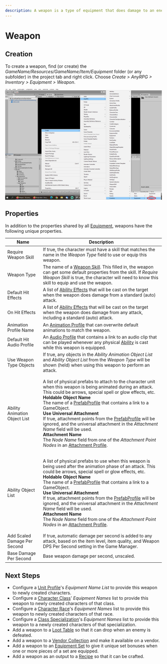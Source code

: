 ```yaml
---
description: A weapon is a type of equipment that does damage to an enemy when used.
---
```


# Weapon

## Creation

To create a weapon, find (or create) the _GameName/Resources/GameName/Item/Equipment_ folder (or any subfolder) in the project tab and right click.  Choose _Create > AnyRPG > Inventory > Equipment > Weapon_.

![](<../../.gitbook/assets/image (5) (2).png>)

## Properties

In addition to the properties shared by all [Equipment](equipment.md), weapons have the following unique properties.

| Name                          | Description                                                                                                                                                                                                                                                                                                                                                                                                                                                                                                                                                                                                                                                                                                                                                   |
| ----------------------------- | ------------------------------------------------------------------------------------------------------------------------------------------------------------------------------------------------------------------------------------------------------------------------------------------------------------------------------------------------------------------------------------------------------------------------------------------------------------------------------------------------------------------------------------------------------------------------------------------------------------------------------------------------------------------------------------------------------------------------------------------------------------- |
| Require Weapon Skill          | If true, the character must have a skill that matches the name in the _Weapon Type_ field to use or equip this weapon.                                                                                                                                                                                                                                                                                                                                                                                                                                                                                                                                                                                                                                        |
| Weapon Type                   | The name of a [Weapon Skill](../weapon-skill.md).  This filled in, the weapon can get some default properties from the skill.  If _Require Weapon Skill_ is true, the character will need to know this skill to equip and use the weapon.                                                                                                                                                                                                                                                                                                                                                                                                                                                                                                                     |
| Default Hit Effects           | A list of [Ability Effects](../../architecture/ability-system/ability-effects.md) that will be cast on the target when the weapon does damage from a standard (auto) attack.                                                                                                                                                                                                                                                                                                                                                                                                                                                                                                                                                                                  |
| On Hit Effects                | A list of [Ability Effects](../../architecture/ability-system/ability-effects.md) that will be cast on the target when the weapon does damage from any attack, including a standard (auto) attack.                                                                                                                                                                                                                                                                                                                                                                                                                                                                                                                                                            |
| Animation Profile Name        | An [Animation Profile](../animation-profile.md) that can overwrite default animations to match the weapon.                                                                                                                                                                                                                                                                                                                                                                                                                                                                                                                                                                                                                                                    |
| Default Hit Audio Profile     | An [Audio Profile](../audio-profile.md) that contains a link to an audio clip that can be played whenever any physical [Ability](../abilities/) is cast while this weapon is equipped.                                                                                                                                                                                                                                                                                                                                                                                                                                                                                                                                                                        |
| Use Weapon Type Objects       | If true, any objects in the _Ability Animation Object List_ and _Ability Object List_ from the _Weapon Type_ will be shown (held) when using this weapon to perform an attack.                                                                                                                                                                                                                                                                                                                                                                                                                                                                                                                                                                                |
| Ability Animation Object List | <p>A list of physical prefabs to attach to the character unit when this weapon is being animated during an attack. This could be arrows, special spell or glow effects, etc.<br><strong>Holdable Object Name</strong><br>The name of a <a href="../prefab-profile.md">PrefabProfile</a> that contains a link to a GameObject.<br><strong>Use Universal Attachment</strong><br>If true, attachment points from the <a href="../prefab-profile.md">PrefabProfile</a> will be ignored, and the universal attachment in the <em>Attachment Name</em> field will be used.<br><strong>Attachment Name</strong><br>The <em>Node Name</em> field from one of the <em>Attachment Point Nodes</em> in an <a href="../attachment-profile.md">Attachment Profile</a>.</p> |
| Ability Object List           | <p>A list of physical prefabs to use when this weapon is being used after the animation phase of an attack. This could be arrows, special spell or glow effects, etc.<br><strong>Holdable Object Name</strong><br>The name of a <a href="../prefab-profile.md">PrefabProfile</a> that contains a link to a GameObject.<br><strong>Use Universal Attachment</strong><br>If true, attachment points from the <a href="../prefab-profile.md">PrefabProfile</a> will be ignored, and the universal attachment in the <em>Attachment Name</em> field will be used.<br><strong>Attachment Name</strong><br>The <em>Node Name</em> field from one of the <em>Attachment Point Nodes</em> in an <a href="../attachment-profile.md">Attachment Profile</a>.</p>        |
| Add Scaled Damage Per Second  | If true, automatic damage per second is added to any attack, based on the item level, item quality, and Weapon DPS Per Second setting in the Game Manager.                                                                                                                                                                                                                                                                                                                                                                                                                                                                                                                                                                                                    |
| Base Damage Per Second        | Base weapon damage per second, unscaled.                                                                                                                                                                                                                                                                                                                                                                                                                                                                                                                                                                                                                                                                                                                      |

## Next Steps

* Configure a [Unit Profile](../unit-profile.md)'s _Equipment Name List_ to provide this weapon to newly created characters.
* Configure a [Character Class](../character-class.md)' _Equipment Names_ list to provide this weapon to newly created characters of that class.
* Configure a [Character Race](../character-race.md)'s _Equipment Names_ list to provide this weapon to newly created characters of that race.
* Configure a [Class Specialization](../class-specialization.md)'s _Equipment Names_ list to provide this weapon to a newly created characters of that specialization.
* Add a weapon to a [Loot Table](../loot-table.md) so that it can drop when an enemy is defeated.
* Add a weapon to a [Vendor Collection](../vendor-collection.md) and make it available on a vendor.
* Add a weapon to an [Equipment Set](../equipment-set.md) to give it unique set bonuses when one or more pieces of a set are equipped.
* Add a weapon as an output to a [Recipe](recipe.md) so that it can be crafted.
